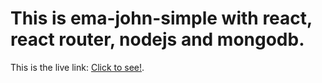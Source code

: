 # This is ema-john-simple with react, react router, nodejs and mongodb.

This is the live link: [Click to see!](https://ema-john-simple06.web.app/p).
